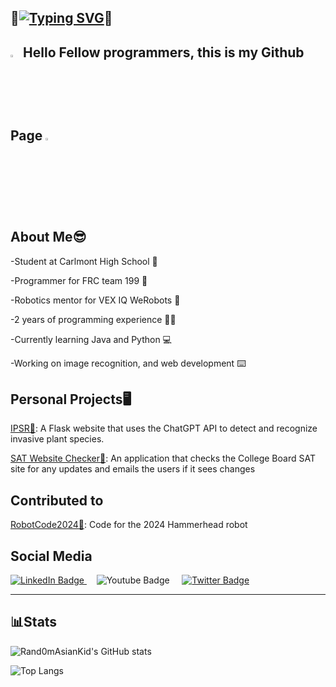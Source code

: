 👋[![Typing SVG](https://readme-typing-svg.demolab.com?font=Fira+Code&weight=700&size=15&pause=1000&color=F73511&background=FFFFFF&width=435&separator=%3C&lines=%F0%9F%91%8BSystem.out.print(%22Hello%2C+I+am+Matthew+Lum);%F0%9F%91%8B)](https://git.io/typing-svg)👋
-------------------------------------------
<img src="https://github.com/user-attachments/assets/6e7ee6e2-2b30-4833-83aa-ee006cc01a57" width=3% height=3%> **Hello Fellow programmers, this is my Github Page** <img src="https://github.com/user-attachments/assets/6e7ee6e2-2b30-4833-83aa-ee006cc01a57" width=3% height=3%>
-------------------------------------------
**About Me**😎
-------------------------------------------
-Student at Carlmont High School 🏫

-Programmer for FRC team 199 🦾 

-Robotics mentor for VEX IQ WeRobots 🤖 

-2 years of programming experience 👨‍💻 

-Currently learning Java and Python 💻

-Working on image recognition, and web development ⌨️

Personal Projects🖥️
-----------------------------------------
[IPSR🌱](https://github.com/Rand0mAsianKid/Invasive-Plant-Species-Image-Recognition-Website): A Flask website that uses the ChatGPT API to detect and recognize invasive plant species.

[SAT Website Checker📃](https://github.com/Rand0mAsianKid/SAT-Website-Checker): An application that checks the College Board SAT site for any updates and emails the users if it sees changes

Contributed to
------------------------------
[RobotCode2024🦈](https://github.com/DeepBlueRobotics/RobotCode2024): Code for the 2024 Hammerhead robot

Social Media
-----------------------------
<div id="badges">
  <a href="[your-linkedin-URL](https://www.linkedin.com/in/matthew-lum-75a45b305/)">
    <img src="https://img.shields.io/badge/LinkedIn-blue?style=for-the-badge&logo=linkedin&logoColor=white" alt="LinkedIn Badge"/>
  </a> &nbsp;&nbsp;&nbsp;   <a[ href="your-youtube-URL](https://www.youtube.com/@Rand0mAsianKid-e3v)">
    <img src="https://img.shields.io/badge/YouTube-red?style=for-the-badge&logo=youtube&logoColor=white" alt="Youtube Badge"/>
  </a> &nbsp;&nbsp;&nbsp; <a href="[your-twitter-URL](https://x.com/asian77496)">
    <img src="https://img.shields.io/badge/Twitter-blue?style=for-the-badge&logo=twitter&logoColor=white" alt="Twitter Badge"/>
  </a>
</div>

------------------------------

📊Stats
------------------------------
![Rand0mAsianKid's GitHub stats](https://github-readme-stats.vercel.app/api?username=Rand0mAsianKid&theme=dark&show_icons=true)


![Top Langs](https://github-readme-stats.vercel.app/api/top-langs/?username=Rand0mAsianKid&size_weight=0.5&count_weight=0.5)


